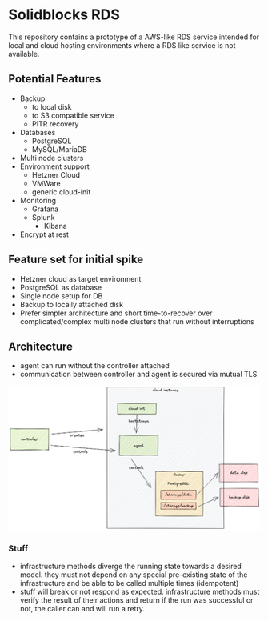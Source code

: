 # Solidblocks RDS

This repository contains a prototype of a AWS-like RDS service intended for local and cloud hosting environments where a RDS like service is not available.

## Potential Features 

* Backup
  * to local disk
  * to S3 compatible service
  * PITR recovery
* Databases
  * PostgreSQL
  * MySQL/MariaDB
* Multi node clusters
* Environment support
  * Hetzner Cloud
  * VMWare
  * generic cloud-init
* Monitoring
  * Grafana
  * Splunk
    * Kibana
* Encrypt at rest

## Feature set for initial spike

* Hetzner cloud as target environment
* PostgreSQL as database
* Single node setup for DB
* Backup to locally attached disk
* Prefer simpler architecture and short time-to-recover over complicated/complex multi node clusters that run without interruptions


## Architecture

* agent can run without the controller attached
* communication between controller and agent is secured via mutual TLS

![architecture 1](doc/architecture1.png)

### Stuff
* infrastructure methods diverge the running state towards a desired model. they must not depend on any special pre-existing state of the infrastructure and be able to be called multiple times (idempotent)
* stuff will break or not respond as expected. infrastructure methods must verify the result of their actions and return if the run was successful or not, the caller can and will run a retry.